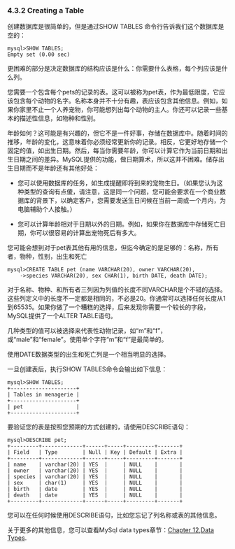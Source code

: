 ### 4.3.2 Creating a Table

创建数据库是很简单的，但是通过SHOW TABLES 命令行告诉我们这个数据库是空的：

```
mysql>SHOW TABLES;
Empty set (0.00 sec)
```

更困难的部分是决定数据库的结构应该是什么：你需要什么表格，每个列应该是什么列。

您需要一个包含每个pets的记录的表。这可以被称为pet表，作为最低限度，它应该包含每个动物的名字。名称本身并不十分有趣，表应该包含其他信息。例如，如果你家里不止一个人养宠物，你可能想列出每个动物的主人。你还可以记录一些基本的描述性信息，如物种和性别。

年龄如何？这可能是有兴趣的，但它不是一件好事，存储在数据库中。随着时间的推移，年龄的变化，这意味着你必须经常更新你的记录。相反，它更好地存储一个固定的值，如出生日期。然后，每当你需要年龄，你可以计算它作为当前日期和出生日期之间的差异。MySQL提供的功能，做日期算术，所以这并不困难。储存出生日期而不是年龄还有其他好处：

* 您可以使用数据库的任务，如生成提醒即将到来的宠物生日。（如果您认为这种类型的查询有点傻，请注意，这是同一个问题，您可能会要求在一个商业数据库的背景下，以确定客户，您需要发送生日问候在当前一周或一个月内，为电脑辅助个人接触。）

* 您可以计算年龄相对于日期以外的日期。例如，如果你在数据库中存储死亡日期，你可以很容易的计算出宠物死后有多大。

您可能会想到对于pet表其他有用的信息，但迄今确定的是足够的：名称，所有者，物种，性别，出生和死亡

```
mysql>CREATE TABLE pet (name VARCHAR(20), owner VARCHAR(20),
    ->species VARCHAR(20), sex CHAR(1), birth DATE, death DATE);
```

对于名称、物种、和所有者三列因为列值的长度不同VARCHAR是个不错的选择。这些列定义中的长度不一定都是相同的，不必是20。你通常可以选择任何长度从1到65535。如果你做了一个糟糕的选择，后来发现你需要一个较长的字段，MySQL提供了一个ALTER TABLE语句。

几种类型的值可以被选择来代表性动物记录，如“m”和“f”，或“male”和“female”。使用单个字符“m”和“f”是最简单的。

使用DATE数据类型的出生和死亡列是一个相当明显的选择。

一旦创建表后，执行SHOW TABLES命令会输出如下信息：

```
mysql>SHOW TABLES;
+---------------------+
| Tables in menagerie |
+---------------------+
| pet                 |
+---------------------+
```

要验证您的表是按照您预期的方式创建的，请使用DESCRIBE语句：

```
mysql>DESCRIBE pet;
+---------+-------------+------+-----+---------+-------+
| Field   | Type        | Null | Key | Default | Extra |
+---------+-------------+------+-----+---------+-------+
| name    | varchar(20) | YES  |     | NULL    |       |
| owner   | varchar(20) | YES  |     | NULL    |       |
| species | varchar(20) | YES  |     | NULL    |       |
| sex     | char(1)     | YES  |     | NULL    |       |
| birth   | date        | YES  |     | NULL    |       |
| death   | date        | YES  |     | NULL    |       |
+---------+-------------+------+-----+---------+-------+
```

您可以在任何时候使用DESCRIBE语句，比如您忘记了列名称或表的其他信息。

关于更多的其他信息，您可以查看MySql data types章节：[Chapter 12,Data Types](https://dev.mysql.com/doc/refman/5.7/en/data-types.html).

